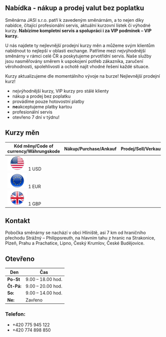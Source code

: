 ## Nabídka - nákup a prodej valut bez poplatku

Směnárna JASI s.r.o. patří k zavedeným směnárnám, a to nejen díky nabídce, čítající profesionální servis, aktuální kurzovní lístek či výhodné kurzy. **Nabízíme kompletní servis a spolupráci i za VIP podmínek – VIP kurzy.**

U nás najdete ty nejlevnější prodejní kurzy měn a můžeme svým klientům nabídnout to nejlepší v oblasti exchange. Patříme mezi nejvýhodnější směnárny v rámci celé ČR a poskytujeme prvotřídní servis. Naše služby jsou nasměřovány směrem k uspokojení potřeb zákazníka, zaručení věrohodnosti, spolehlivosti a ochotě najít vhodné řešení každé situace.

Kurzy aktualizujeme dle momentálního vývoje na burze! Nejlevnější prodejní kurz!

- nejvýhodnější kurzy, VIP kurzy pro stálé klienty
- nákup a prodej bez poplatku
- provádíme pouze hotovostní platby
- **ne**akceptujeme platby kartou
- profesionální servis
- otevřeno 7 dní v týdnu!

## Kurzy měn

| Kód měny/Code of currency/Währungskode | Nákup/Purchase/Ankauf | Prodej/Sell/Verkauf |
| --- | --- | --- |
| [![USD](image/USD.png)](#) 1 USD |  |  | 
| [![EUR](image/EUR.png)](#) 1 EUR |  |  |
| [![GBP](image/GBP.png)](#) 1 GBP |  |  |

## Kontakt

Pobočka směnárny se nachází v obci Hliniště, asi 7 km od hraničního přechodu Strážný – Philippsreuth, na hlavním tahu z hranic na Strakonice, Plzeň, Prahu a Prachatice, Lipno, Český Krumlov, České Budějovice.

## Otevřeno

| Den | Čas |
| --- | --- |
| **Po-St** | 9.00 – 18.00 hod. |
| **Čt-Pá:** | 9.00 – 20.00 hod. |
| **So:** | 9.00 – 14.00 hod. |
| **Ne:** | Zavřeno |

### Telefon: 
- +420 775 945 122
- +420 774 898 850

